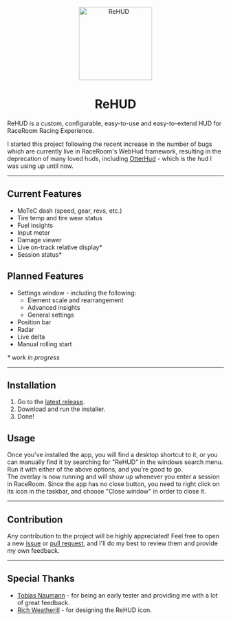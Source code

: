 <p align="center"><img src="https://raw.githubusercontent.com/Yuvix25/ReHUD/main/wwwroot/ReHUD.png" alt="ReHUD" height="170"></p>
<h1 align="center" style="font-weight: bold">ReHUD</h1>


ReHUD is a custom, configurable, easy-to-use and easy-to-extend HUD for RaceRoom Racing Experience.

I started this project following the recent increase in the number of bugs which are currently live in RaceRoom's WebHud framework, resulting in the deprecation of many loved huds, including [OtterHud](https://forum.kw-studios.com/index.php?threads/otterhud-a-custom-webhud-with-additional-features.13152/) - which is the hud I was using up until now.

---

## Current Features
 - MoTeC dash (speed, gear, revs, etc.)
 - Tire temp and tire wear status
 - Fuel insights
 - Input meter
 - Damage viewer
 - Live on-track relative display*
 - Session status*

## Planned Features
 - Settings window - including the following:
    - Element scale and rearrangement
    - Advanced insights
    - General settings
 - Position bar
 - Radar
 - Live delta
 - Manual rolling start

_\* work in progress_

---

## Installation
1. Go to the [latest release](https://github.com/Yuvix25/ReHUD/releases/latest).
2. Download and run the installer.
3. Done!

## Usage
Once you've installed the app, you will find a desktop shortcut to it, or you can manually find it by searching for "ReHUD" in the windows search menu. Run it with either of the above options, and you're good to go.  
The overlay is now running and will show up whenever you enter a session in RaceRoom. Since the app has no close button, you need to right click on its icon in the taskbar, and choose "Close window" in order to close it.

---

## Contribution
Any contribution to the project will be highly appreciated! Feel free to open a new [issue](https://github.com/Yuvix25/ReHUD/issues/new/choose) or [pull request](https://github.com/Yuvix25/ReHUD/compare), and I'll do my best to review them and provide my own feedback.

---

## Special Thanks
 - [Tobias Naumann](https://twitch.tv/DasBreitschwert) - for being an early tester and providing me with a lot of great feedback.
 - [Rich Weatherill](https://www.youtube.com/@trippsix_motorsport) - for designing the ReHUD icon.
